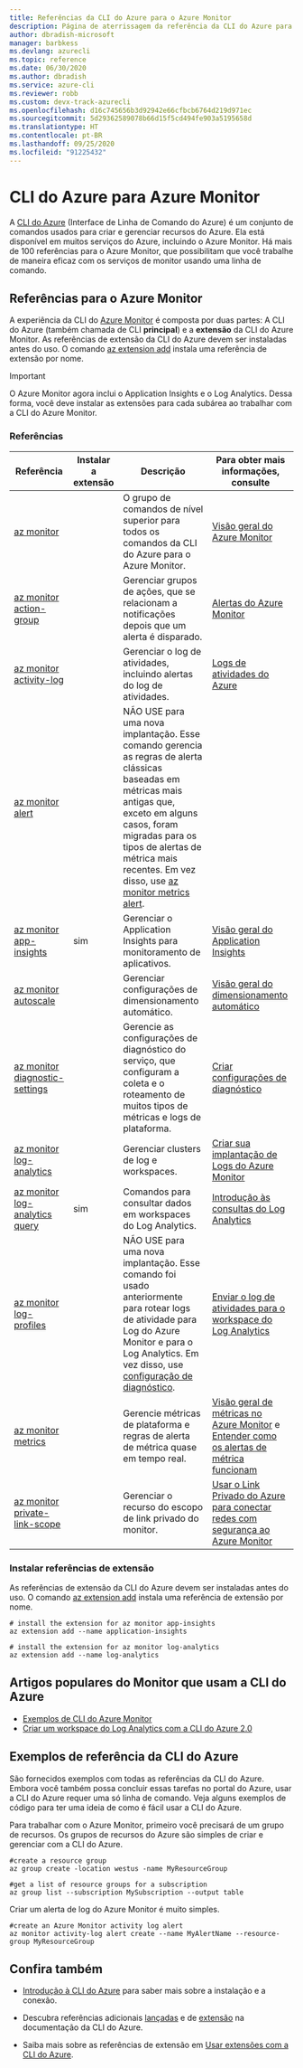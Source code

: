 ```yaml
---
title: Referências da CLI do Azure para o Azure Monitor
description: Página de aterrissagem da referência da CLI do Azure para o Azure Monitor
author: dbradish-microsoft
manager: barbkess
ms.devlang: azurecli
ms.topic: reference
ms.date: 06/30/2020
ms.author: dbradish
ms.service: azure-cli
ms.reviewer: robb
ms.custom: devx-track-azurecli
ms.openlocfilehash: d16c745656b3d92942e66cfbcb6764d219d971ec
ms.sourcegitcommit: 5d29362589078b66d15f5cd494fe903a5195658d
ms.translationtype: HT
ms.contentlocale: pt-BR
ms.lasthandoff: 09/25/2020
ms.locfileid: "91225432"
---
```

# <a name="azure-cli-for-azure-monitor"></a>CLI do Azure para Azure Monitor

A [CLI do Azure](./what-is-azure-cli.md) (Interface de Linha de Comando do Azure) é um conjunto de comandos usados para criar e gerenciar recursos do Azure.  Ela está disponível em muitos serviços do Azure, incluindo o Azure Monitor.  Há mais de 100 referências para o Azure Monitor, que possibilitam que você trabalhe de maneira eficaz com os serviços de monitor usando uma linha de comando.

## <a name="references-for-azure-monitor"></a>Referências para o Azure Monitor

A experiência da CLI do [Azure Monitor](/azure/azure-monitor/) é composta por duas partes: A CLI do Azure (também chamada de CLI **principal**) e a **extensão** da CLI do Azure Monitor.  As referências de extensão da CLI do Azure devem ser instaladas antes do uso. O comando [az extension add](/cli/azure/extension?view=azure-cli-latest#az-extension-add) instala uma referência de extensão por nome.

> [!IMPORTANT]
>
> O Azure Monitor agora inclui o Application Insights e o Log Analytics. Dessa forma, você deve instalar as extensões para cada subárea ao trabalhar com a CLI do Azure Monitor.

### <a name="references"></a>Referências

| Referência | Instalar a extensão | Descrição | Para obter mais informações, consulte
|-|-|-|-|
| [az monitor](/cli/azure/monitor) | | O grupo de comandos de nível superior para todos os comandos da CLI do Azure para o Azure Monitor. | [Visão geral do Azure Monitor](/azure/azure-monitor/overview)
| [az monitor action-group](/cli/azure/monitor/action-group) | | Gerenciar grupos de ações, que se relacionam a notificações depois que um alerta é disparado. | [Alertas do Azure Monitor](/azure/azure-monitor/platform/alerts-overview)
| [az monitor activity-log](/cli/azure/monitor/activity-log) | | Gerenciar o log de atividades, incluindo alertas do log de atividades. | [Logs de atividades do Azure](/azure/azure-monitor/platform/activity-log)
| [az monitor alert](/cli/azure/monitor/alert) | | NÃO USE para uma nova implantação.  Esse comando gerencia as regras de alerta clássicas baseadas em métricas mais antigas que, exceto em alguns casos, foram migradas para os tipos de alertas de métrica mais recentes. Em vez disso, use [az monitor metrics alert](/cli/azure/monitor/metrics/alert). |
| [az monitor app-insights](/cli/azure/ext/application-insights/monitor/app-insights) | sim | Gerenciar o Application Insights para monitoramento de aplicativos. | [Visão geral do Application Insights](/azure/azure-monitor/app/app-insights-overview)
| [az monitor autoscale](/cli/azure/monitor/autoscale) | | Gerenciar configurações de dimensionamento automático. | [Visão geral do dimensionamento automático](/azure/azure-monitor/platform/autoscale-overview)
| [az monitor diagnostic-settings](/cli/azure/monitor/diagnostic-settings) | | Gerencie as configurações de diagnóstico do serviço, que configuram a coleta e o roteamento de muitos tipos de métricas e logs de plataforma. | [Criar configurações de diagnóstico](/azure/azure-monitor/platform/diagnostic-settings)
| [az monitor log-analytics](/cli/azure/monitor/log-analytics) | | Gerenciar clusters de log e workspaces. | [Criar sua implantação de Logs do Azure Monitor](/azure/azure-monitor/platform/design-logs-deployment)
| [az monitor log-analytics query](/cli/azure/ext/log-analytics/monitor/log-analytics#ext-log-analytics-az-monitor-log-analytics-query) | sim | Comandos para consultar dados em workspaces do Log Analytics.  | [Introdução às consultas do Log Analytics](/azure/azure-monitor/log-query/get-started-portal)
| [az monitor log-profiles](/cli/azure/monitor/log-profiles) | | NÃO USE para uma nova implantação.  Esse comando foi usado anteriormente para rotear logs de atividade para Log do Azure Monitor e para o Log Analytics.  Em vez disso, use [configuração de diagnóstico](/azure/azure-monitor/platform/diagnostic-settings).  | [Enviar o log de atividades para o workspace do Log Analytics](/azure/azure-monitor/platform/activity-log#send-to-log-analytics-workspace)
| [az monitor metrics](/cli/azure/monitor/metrics) | | Gerencie métricas de plataforma e regras de alerta de métrica quase em tempo real. | [Visão geral de métricas no Azure Monitor](/azure/azure-monitor/platform/data-platform-metrics) e [Entender como os alertas de métrica funcionam](/azure/azure-monitor/platform/alerts-metric-overview)
| [az monitor private-link-scope](/cli/azure/monitor/private-link-scope) | | Gerenciar o recurso do escopo de link privado do monitor. | [Usar o Link Privado do Azure para conectar redes com segurança ao Azure Monitor](/azure/azure-monitor/platform/private-link-security)

### <a name="installing-extension-references"></a>Instalar referências de extensão

As referências de extensão da CLI do Azure devem ser instaladas antes do uso.  O comando [az extension add](./azure-cli-extensions-overview.md) instala uma referência de extensão por nome.

```azurecli
# install the extension for az monitor app-insights
az extension add --name application-insights

# install the extension for az monitor log-analytics
az extension add --name log-analytics
```

## <a name="popular-monitor-articles-using-the-azure-cli"></a>Artigos populares do Monitor que usam a CLI do Azure

- [Exemplos de CLI do Azure Monitor](/azure/azure-monitor/samples/cli-samples)
- [Criar um workspace do Log Analytics com a CLI do Azure 2.0](/azure/azure-monitor/learn/quick-create-workspace-cli)

## <a name="azure-cli-reference-examples"></a>Exemplos de referência da CLI do Azure

São fornecidos exemplos com todas as referências da CLI do Azure. Embora você também possa concluir essas tarefas no portal do Azure, usar a CLI do Azure requer uma só linha de comando.  Veja alguns exemplos de código para ter uma ideia de como é fácil usar a CLI do Azure.

Para trabalhar com o Azure Monitor, primeiro você precisará de um grupo de recursos.  Os grupos de recursos do Azure são simples de criar e gerenciar com a CLI do Azure.  

```azurecli
#create a resource group
az group create -location westus -name MyResourceGroup

#get a list of resource groups for a subscription
az group list --subscription MySubscription --output table
```

Criar um alerta de log do Azure Monitor é muito simples.

```azurecli
#create an Azure Monitor activity log alert
az monitor activity-log alert create --name MyAlertName --resource-group MyResourceGroup
```

## <a name="see-also"></a>Confira também

- [Introdução à CLI do Azure](./get-started-with-azure-cli.md) para saber mais sobre a instalação e a conexão.

- Descubra referências adicionais [lançadas](/cli/azure/reference-index) e de [extensão](./azure-cli-extensions-list.md) na documentação da CLI do Azure.

- Saiba mais sobre as referências de extensão em [Usar extensões com a CLI do Azure](./azure-cli-extensions-overview.md).